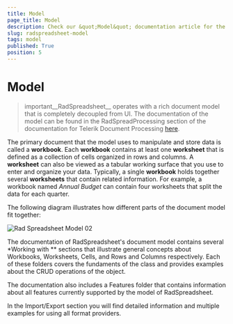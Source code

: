 ```yaml
---
title: Model
page_title: Model
description: Check our &quot;Model&quot; documentation article for the RadSpreadsheet {{ site.framework_name }} control.
slug: radspreadsheet-model
tags: model
published: True
position: 5
---
```


# Model

>important__RadSpreadsheet__ operates with a rich document model that is completely decoupled from UI. The documentation of the model can be found in the RadSpreadProcessing section of the documentation for Telerik Document Processing [here](https://docs.telerik.com/devtools/document-processing/libraries/radspreadprocessing/overview).
        

The primary document that the model uses to manipulate and store data is called a __workbook__. Each __workbook__ contains at least one __worksheet__ that is defined as a collection of cells organized in rows and columns. A __worksheet__ can also be viewed as a tabular working surface that you use to enter and organize your data. Typically, a single __workbook__ holds together several __worksheets__ that contain related information. For example, a workbook named *Annual Budget* can contain four worksheets that split the data for each quarter.      

The following diagram illustrates how different parts of the document model fit together:

![Rad Spreadsheet Model 02](images/RadSpreadsheet_Model_02.png)

The documentation of RadSpreadsheet's document model contains several *Working with ** sections that illustrate general concepts about Workbooks, Worksheets, Cells, and Rows and Columns respectively. Each of these folders covers the fundaments of the class and provides examples about the CRUD operations of the object.      

The documentation also includes a Features folder that contains information about all features currently supported by the model of RadSpreadsheet.      

In the Import/Export section you will find detailed information and multiple examples for using all format providers.
